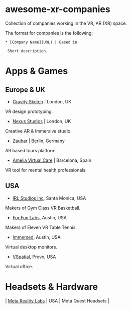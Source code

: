 # awesome-xr-companies
Collection of companies working in the VR, AR (XR) space.

The format for companies is the following:

```
* [Company Name](URL) | Based in 

 Short description.
```
# Apps & Games
## Europe & UK
- [Gravity Sketch](https://www.gravitysketch.com/) | London, UK 

VR design prototyping.

- [Nexus Studios](https://nexusstudios.com/immersive/) | London, UK 

Creative AR & Immersive studio.

- [Zaubar](https://zaubar.com/) | Berlin, Germany

AR based tours platform.

- [Amelia Virtual Care](https://ameliavirtualcare.com/) | Barcelona, Spain

VR tool for mental health professionals.

## USA
- [IRL Studios Inc](https://www.linkedin.com/company/irlstudios/), Santa Monica, USA 

 Makers of Gym Class VR Basketball.

- [For Fun Labs](https://www.linkedin.com/company/for-fun-labs/), Austin, USA 

Makers of Eleven VR Table Tennis. 

- [Immersed](https://www.linkedin.com/company/immersed/), Austin, USA 

Virtual desktop monitors.

- [VSpatial](https://www.vspatial.com/), Provo, USA 

Virtual office.


# Headsets & Hardware
| [Meta Reality Labs](https://about.meta.com/realitylabs/)		| USA | Meta Quest Headsets |
